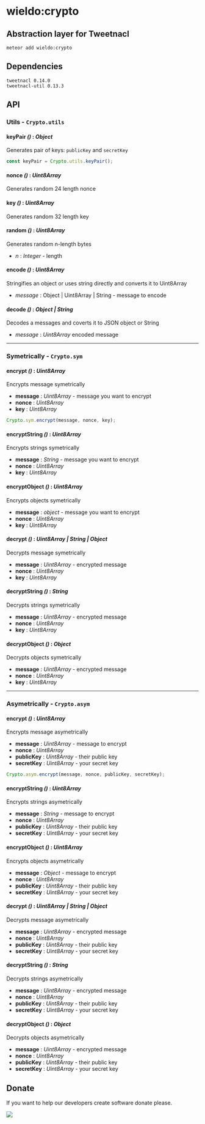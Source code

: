# wieldo:crypto
## Abstraction layer for Tweetnacl

```
meteor add wieldo:crypto
```

## Dependencies

```
tweetnacl 0.14.0
tweetnacl-util 0.13.3
```

## API

### Utils - `Crypto.utils`

#### keyPair *()* : *Object*

Generates pair of keys: `publicKey` and `secretKey`

```javascript
const keyPair = Crypto.utils.keyPair();
```

#### nonce *()* : *Uint8Array*

Generates random 24 length nonce

#### key *()* : *Uint8Array*

Generates random 32 length key

#### random *()* : *Uint8Array*

Generates random n-length bytes

- *n* : *Integer* - length

#### encode *()* : *Uint8Array*

Stringifies an object or uses string directly and converts it to Uint8Array

- *message* : Object | Uint8Array | String - message to encode


#### decode *()* : *Object | String*

Decodes a messages and coverts it to JSON object or String

- *message* : *Uint8Array* encoded message

---

### Symetrically - `Crypto.sym`

#### encrypt *()* : *Uint8Array*

Encrypts message symetrically

- **message** : *Uint8Array* - message you want to encrypt
- **nonce** : *Uint8Array*
- **key** : *Uint8Array*

```javascript
Crypto.sym.encrypt(message, nonce, key);
```

#### encryptString *()* : *Uint8Array*

Encrypts strings symetrically

- **message** : *String* - message you want to encrypt
- **nonce** : *Uint8Array*
- **key** : *Uint8Array*

#### encryptObject *()* : *Uint8Array*

Encrypts objects symetrically

- **message** : *object* - message you want to encrypt
- **nonce** : *Uint8Array*
- **key** : *Uint8Array*

#### decrypt *()* : *Uint8Array | String | Object*

Decrypts message symetrically

- **message** : *Uint8Array* - encrypted message
- **nonce** : *Uint8Array*
- **key** : *Uint8Array*

#### decryptString *()* : *String*

Decrypts strings symetrically

- **message** : *Uint8Array* - encrypted message
- **nonce** : *Uint8Array*
- **key** : *Uint8Array*

#### decryptObject *()* : *Object*

Decrypts objects symetrically

- **message** : *Uint8Array* - encrypted message
- **nonce** : *Uint8Array*
- **key** : *Uint8Array*

---

### Asymetrically - `Crypto.asym`

#### encrypt *()* : *Uint8Array*

Encrypts message asymetrically

- **message** : *Uint8Array* - message to encrypt
- **nonce** : *Uint8Array*
- **publicKey** : *Uint8Array* - their public key
- **secretKey** : *Uint8Array* - your secret key

```javascript
Crypto.asym.encrypt(message, nonce, publicKey, secretKey);
```

#### encryptString *()* : *Uint8Array*

Encrypts strings asymetrically

- **message** : *String* - message to encrypt
- **nonce** : *Uint8Array*
- **publicKey** : *Uint8Array* - their public key
- **secretKey** : *Uint8Array* - your secret key

#### encryptObject *()* : *Uint8Array*

Encrypts objects asymetrically

- **message** : *Object* - message to encrypt
- **nonce** : *Uint8Array*
- **publicKey** : *Uint8Array* - their public key
- **secretKey** : *Uint8Array* - your secret key

#### decrypt *()* : *Uint8Array | String | Object*

Decrypts message asymetrically

- **message** : *Uint8Array* - encrypted message
- **nonce** : *Uint8Array*
- **publicKey** : *Uint8Array* - their public key
- **secretKey** : *Uint8Array* - your secret key

#### decryptString *()* : *String*

Decrypts strings asymetrically

- **message** : *Uint8Array* - encrypted message
- **nonce** : *Uint8Array*
- **publicKey** : *Uint8Array* - their public key
- **secretKey** : *Uint8Array* - your secret key

#### decryptObject *()* : *Object*

Decrypts objects asymetrically

- **message** : *Uint8Array* - encrypted message
- **nonce** : *Uint8Array*
- **publicKey** : *Uint8Array* - their public key
- **secretKey** : *Uint8Array* - your secret key

## Donate
If you want to help our developers create software donate please.  

[![](https://www.paypalobjects.com/en_US/i/btn/btn_donateCC_LG.gif)](https://www.paypal.com/cgi-bin/webscr?cmd=_s-xclick&hosted_button_id=V98VLPSG6NQA6)
